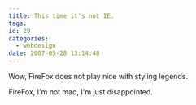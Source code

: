 ```yaml
---
title: This time it's not IE.
tags:
id: 29
categories:
  - webdesign
date: 2007-05-28 13:14:48
---
```


Wow, FireFox does not play nice with styling legends.

FireFox, I'm not mad, I'm just disappointed.
